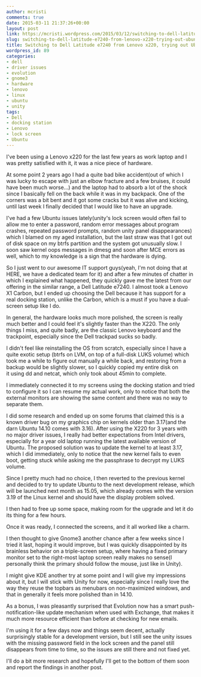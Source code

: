 ```yaml
---
author: mcristi
comments: true
date: 2015-03-11 21:37:26+00:00
layout: post
link: https://mcristi.wordpress.com/2015/03/12/switching-to-dell-latitude-e7240-from-lenovo-x220-trying-out-ubuntu-15-04/
slug: switching-to-dell-latitude-e7240-from-lenovo-x220-trying-out-ubuntu-15-04
title: Switching to Dell Latitude e7240 from Lenovo x220, trying out Ubuntu 15.04
wordpress_id: 89
categories:
- dell
- driver issues
- evolution
- gnome3
- hardware
- lenovo
- linux
- ubuntu
- unity
tags:
- Dell
- docking station
- Lenovo
- lock screen
- Ubuntu
---
```


I've been using a Lenovo x220 for the last few years as work laptop and I was pretty satisfied with it, it was a nice piece of hardware.

At some point 2 years ago I had a quite bad bike accident(out of which I was lucky to escape with just an elbow fracture and a few bruises, it could have been much worse...) and the laptop had to absorb a lot of the shock since I basically fell on the back while it was in my backpack. One of the corners was a bit bent and it got some cracks but it was alive and kicking, until last week I finally decided that I would like to have an upgrade.

I've had a few Ubuntu issues lately(unity's lock screen would often fail to allow me to enter a password, random error messages about program crashes, repeated password prompts, random unity panel disappearances) which I blamed on my aged installation, but the last straw was that I got out of disk space on my btrfs partition and the system got unusually slow. I soon saw kernel oops messages in dmesg and soon after MCE errors as well, which to my knowledge is a sign that the hardware is dying.

So I just went to our awesome IT support guys(yeah, I'm not doing that at HERE, we have a dedicated team for it) and after a few minutes of chatter in which I explained what happened, they quickly gave me the latest from our offering in the similar range, a Dell Latitude e7240. I almost took a Lenovo X1 Carbon, but I ended up choosing the Dell because it has support for a real docking station, unlike the Carbon, which is a must if you have a dual-screen setup like I do.

In general, the hardware looks much more polished, the screen is really much better and I could feel it's slightly faster than the X220. The only things I miss, and quite badly, are the classic Lenovo keyboard and the trackpoint, especially since the Dell trackpad sucks so badly.

I didn't feel like reinstalling the OS from scratch, especially since I have a quite exotic setup (btrfs on LVM, on top of a full-disk LUKS volume) which took me a while to figure out manually a while back, and restoring from a backup would be slightly slower, so I quickly copied my entire disk on it using dd and netcat, which only took about 45min to complete.

I immediately connected it to my screens using the docking station and tried to configure it so I can resume my actual work, only to notice that both the external monitors are showing the same content and there was no way to separate them.

I did some research and ended up on some forums that claimed this is a known driver bug on my graphics chip on kernels older than 3.17(and the darn Ubuntu 14.10 comes with 3.16). After using the X220 for 3 years with no major driver issues, I really had better expectations from Intel drivers, especially for a year old laptop running the latest available version of Ubuntu. The proposed solution was to update the kernel to at least 3.17, which I did immediately, only to notice that the new kernel fails to even boot, getting stuck while asking me the passphrase to decrypt my LUKS volume.

Since I pretty much had no choice, I then reverted to the previous kernel and decided to try to update Ubuntu to the next development release, which will be launched next month as 15.05, which already comes with the version 3.19 of the Linux kernel and should have the display problem solved.

I then had to free up some space, making room for the upgrade and let it do its thing for a few hours.

Once it was ready, I connected the screens, and it all worked like a charm.

I then thought to give Gnome3 another chance after a few weeks since I tried it last, hoping it would improve, but I was quickly disappointed by its brainless behavior on a triple-screen setup, where having a fixed primary monitor set to the right-most laptop screen really makes no sense(I personally think the primary should follow the mouse, just like in Unity).

I might give KDE another try at some point and I will give my impressions about it, but I will stick with Unity for now, especially since I really love the way they reuse the topbars as menubars on non-maximized windows, and that in generally it feels more polished than in 14.10.

As a bonus, I was pleasantly surprised that Evolution now has a smart push-notification-like update mechanism when used with Exchange, that makes it much more resource efficient than before at checking for new emails.

I'm using it for a few days now and things seem decent, actually surprisingly stable for a development version, but I still see the unity issues with the missing password field in the lock screen and the panel still disappears from time to time, so the issues are still there and not fixed yet.

I'll do a bit more research and hopefully I'll get to the bottom of them soon and report the findings in another post.
